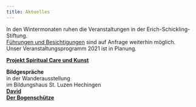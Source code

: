 ```yaml
---
title: Aktuelles
---
```


In den Wintermonaten ruhen die Veranstaltungen in der Erich-Schickling-Stiftung.   
[Führungen und Besichtigungen](/fuehrungen/) sind auf Anfrage weiterhin möglich.  
Unser Veranstaltungsprogramm 2021 ist in Planung.
   

[**Projekt Spiritual Care und Kunst**](/spiritualcare/)

**Bildgespräche**  
in der Wanderausstellung  
im Bildungshaus St. Luzen Hechingen   
[**David**](https://www.youtube.com/watch?v=3nhrK_LALV0&list=PLtBXVmJbclJjH78xhvOrsd8FzMtt0k70R&index=1&t=20s/)   
[**Der Bogenschütze**](https://youtu.be/R7wM3APevTg/)